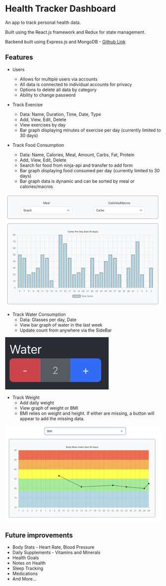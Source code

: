 # Health Tracker Dashboard

An app to track personal health data.

Built using the React.js framework and Redux for state management.

Backend built using Express.js and MongoDB - [Github Link](https://github.com/blee2125/health-tracker-dashboard-backend)

## Features

* Users
    - Allows for multiple users via accounts
    - All data is connected to individual accounts for privacy
    - Options to delete all data by category
    - Ability to change password

* Track Exercise
    - Data: Name, Duration, Time, Date, Type
    - Add, View, Edit, Delete
    - View exercises by day
    - Bar graph displaying minutes of exercise per day (currently limited to 30 days)

* Track Food Consumption
    - Data: Name, Calories, Meal, Amount, Carbs, Fat, Protein
    - Add, View, Edit, Delete
    - Search for food from ninja-api and transfer to add form
    - Bar graph displaying food consumed per day (currently limited to 30 days)
    - Bar graph data is dynamic and can be sorted by meal or calories/macros

![foodbargraph](https://github.com/blee2125/health-tracker-dashboard/blob/main/public/images/foodbargraph.png)

* Track Water Consumption
    - Data: Glasses per day, Date
    - View bar graph of water in the last week
    - Update count from anywhere via the SideBar

![watersidebar](https://github.com/blee2125/health-tracker-dashboard/blob/main/public/images/watersidbar.png)


* Track Weight
    - Add daily weight
    - View graph of weight or BMI
    - BMI relies on weight and height. If either are missing, a button will appear to add the missing data.

![bmigraph](https://github.com/blee2125/health-tracker-dashboard/blob/main/public/images/bmigraph.png)


## Future improvements

* Body Stats - Heart Rate, Blood Pressure
* Daily Supplements - Vitamins and Minerals
* Health Goals
* Notes on Health
* Sleep Tracking
* Medications
* And More...



